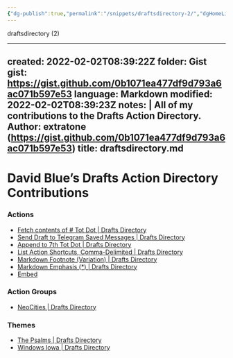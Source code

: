 ```yaml
---
{"dg-publish":true,"permalink":"/snippets/draftsdirectory-2/","dgHomeLink":true,"dgPassFrontmatter":false}
---
```


draftsdirectory (2)

---
created: 2022-02-02T08:39:22Z
folder: Gist
gist: https://gist.github.com/0b1071ea477df9d793a6ac071b597e53
language: Markdown
modified: 2022-02-02T08:39:23Z
notes: |
    All of my contributions to the Drafts Action Directory.
    Author: extratone (https://gist.github.com/0b1071ea477df9d793a6ac071b597e53)
title: draftsdirectory.md
---

# David Blue’s Drafts Action Directory Contributions
### Actions
- [Fetch contents of # Tot Dot | Drafts Directory](https://actions.getdrafts.com/a/1ub)
- [Send Draft to Telegram Saved Messages | Drafts Directory](https://actions.getdrafts.com/a/1u5)
- [Append to 7th Tot Dot | Drafts Directory](https://actions.getdrafts.com/a/1uL)
- [List Action Shortcuts, Comma-Delimited | Drafts Directory](https://actions.getdrafts.com/a/1s7)
- [Markdown Footnote (Variation) | Drafts Directory](https://actions.getdrafts.com/a/1q9)
- [Markdown Emphasis (*) | Drafts Directory](https://actions.getdrafts.com/a/1pa)
- [Embed <audio> Element | Drafts Directory](https://actions.getdrafts.com/a/1lM)

### Action Groups
- [NeoCities | Drafts Directory](https://actions.getdrafts.com/g/1uF)

### Themes
- [The Psalms | Drafts Directory](https://actions.getdrafts.com/t/1km)
- [Windows Iowa | Drafts Directory](https://actions.getdrafts.com/t/1kY)
